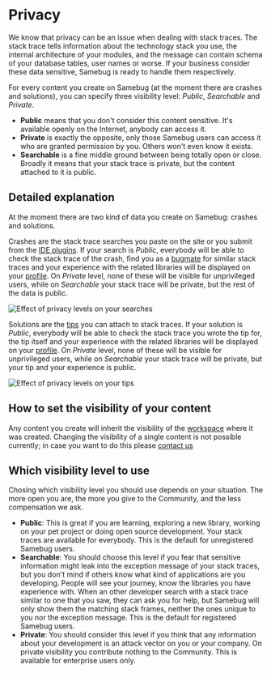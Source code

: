# Privacy

We know that privacy can be an issue when dealing with stack traces. The stack trace tells information about the technology stack you use, the internal architecture of your modules, and the message can contain schema of your database tables, user names or worse. If your business consider these data sensitive, Samebug is ready to handle them respectively.

For every content you create on Samebug (at the moment there are crashes and solutions), you can specify three visibility level: *Public*, *Searchable* and *Private*.

- **Public** means that you don't consider this content sensitive. It's available openly on the Internet, anybody can access it.
- **Private** is exactly the opposite, only those Samebug users can access it who are granted permission by you. Others won't even know it exists.
- **Searchable** is a fine middle ground between being totally open or close. Broadly it means that your stack trace is private, but the content attached to it is public.

## Detailed explanation

At the moment there are two kind of data you create on Samebug: crashes and solutions.

Crashes are the stack trace searches you paste on the site or you submit from the [IDE plugins](/guide/integration/intellij-idea/install). If your search is *Public*, everybody will be able to check the stack trace of the crash, find you as a [bugmate](/guide/bugmate) for similar stack traces and your experience with the related libraries will be displayed on your [profile](/guide/profile). On *Private* level, none of these will be visible for unprivileged users, while on *Searchable* your stack trace will be private, but the rest of the data is public.

![](https://samebug.io/static/images/docs/privacy-you.png "Effect of privacy levels on your searches")

Solutions are the [tips](/guide/write-tip) you can attach to stack traces. If your solution is *Public*, everybody will be able to check the stack trace you wrote the tip for, the tip itself and your experience with the related libraries will be displayed on your [profile](/guide/profile). On *Private* level, none of these will be visible for unprivileged users, while on *Searchable* your stack trace will be private, but your tip and your experience is public.

![](https://samebug.io/static/images/docs/privacy-tip.png "Effect of privacy levels on your tips")

## How to set the visibility of your content

Any content you create will inherit the visibility of the [workspace](/guide/workspace) where it was created.
Changing the visibility of a single content is not possible currently; in case you want to do this please [contact us](mailto:hello@samebug.io)

## Which visibility level to use

Chosing which visibility level you should use depends on your situation. The more open you are, the more you give to the Community, and the less compensation we ask.

- **Public**: This is great if you are learning, exploring a new library, working on your pet project or doing open source development. Your stack traces are available for everybody. This is the default for unregistered Samebug users.
- **Searchable**: You should choose this level if you fear that sensitive information might leak into the exception message of your stack traces, but you don't mind if others know what kind of applications are you developing. People will see your journey, know the libraries you have experience with. When an other developer search with a stack trace similar to one that you saw, they can ask you for help, but Samebug will only show them the matching stack frames, neither the ones unique to you nor the exception message. This is the default for registered Samebug users.
- **Private**: You should consider this level if you think that any information about your development is an attack vector on you or your company. On private visibility you contribute nothing to the Community. This is available for enterprise users only.
